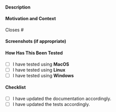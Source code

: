 <!-- Provide a general summary of your changes in the Title above -->
<!-- To help with semantic versioning the PR title should start with one of the conventional commit types. -->
<!-- The conventional commit types for Semantic PR are: feat, fix, docs, style, refactor, perf, test, build, ci, chore, revert -->

#### Description

<!-- Describe your changes in detail -->

#### Motivation and Context

<!-- Why is this change required? What problem does it solve? -->
<!-- If it fixes an open issue, please link to the issue here. -->

Closes #

#### Screenshots (if appropriate)

#### How Has This Been Tested

<!-- Please describe in detail how you tested your changes. -->
<!-- Include details of your testing environment, tests ran to see how -->
<!-- your change affects other areas of the code, etc. -->

- [ ] I have tested using **MacOS**
- [ ] I have tested using **Linux**
- [ ] I have tested using **Windows**

#### Checklist

<!-- Go over all the following points, and put an `x` in all the boxes that apply. -->
<!-- If you're unsure about any of these, don't hesitate to ask. We're here to help! -->

- [ ] I have updated the documentation accordingly.
- [ ] I have updated the tests accordingly.
